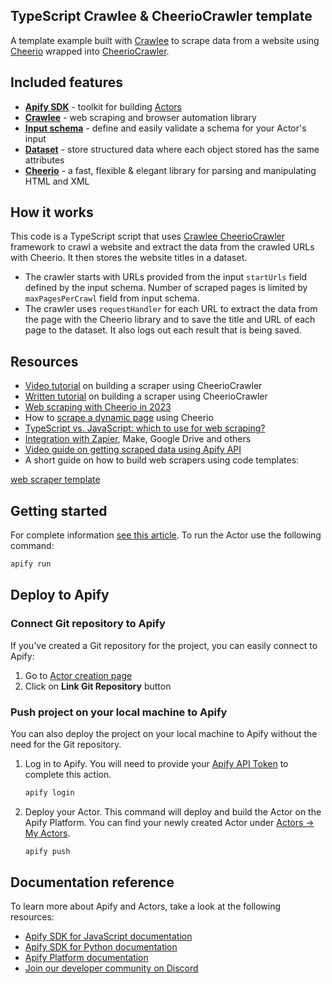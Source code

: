 ## TypeScript Crawlee & CheerioCrawler template

A template example built with [Crawlee](https://crawlee.dev/) to scrape data from a website using [Cheerio](https://cheerio.js.org/) wrapped into [CheerioCrawler](https://crawlee.dev/api/cheerio-crawler/class/CheerioCrawler).

## Included features

- **[Apify SDK](https://docs.apify.com/sdk/js)** - toolkit for building [Actors](https://apify.com/actors)
- **[Crawlee](https://crawlee.dev/)** - web scraping and browser automation library
- **[Input schema](https://docs.apify.com/platform/actors/development/input-schema)** - define and easily validate a schema for your Actor's input
- **[Dataset](https://docs.apify.com/sdk/python/docs/concepts/storages#working-with-datasets)** - store structured data where each object stored has the same attributes
- **[Cheerio](https://cheerio.js.org/)** - a fast, flexible & elegant library for parsing and manipulating HTML and XML

## How it works

This code is a TypeScript script that uses [Crawlee CheerioCrawler](https://crawlee.dev/api/cheerio-crawler/class/CheerioCrawler) framework to crawl a website and extract the data from the crawled URLs with Cheerio. It then stores the website titles in a dataset.

- The crawler starts with URLs provided from the input `startUrls` field defined by the input schema. Number of scraped pages is limited by `maxPagesPerCrawl` field from input schema.
- The crawler uses `requestHandler` for each URL to extract the data from the page with the Cheerio library and to save the title and URL of each page to the dataset. It also logs out each result that is being saved.

## Resources

- [Video tutorial](https://www.youtube.com/watch?v=yTRHomGg9uQ) on building a scraper using CheerioCrawler
- [Written tutorial](https://docs.apify.com/academy/web-scraping-for-beginners/challenge) on building a scraper using CheerioCrawler
- [Web scraping with Cheerio in 2023](https://blog.apify.com/web-scraping-with-cheerio/)
- How to [scrape a dynamic page](https://blog.apify.com/what-is-a-dynamic-page/) using Cheerio
- [TypeScript vs. JavaScript: which to use for web scraping?](https://blog.apify.com/typescript-vs-javascript-crawler/)
- [Integration with Zapier](https://apify.com/integrations), Make, Google Drive and others
- [Video guide on getting scraped data using Apify API](https://www.youtube.com/watch?v=ViYYDHSBAKM)
- A short guide on how to build web scrapers using code templates:

[web scraper template](https://www.youtube.com/watch?v=u-i-Korzf8w)


## Getting started

For complete information [see this article](https://docs.apify.com/platform/actors/development#build-actor-locally). To run the Actor use the following command:

```bash
apify run
```

## Deploy to Apify

### Connect Git repository to Apify

If you've created a Git repository for the project, you can easily connect to Apify:

1. Go to [Actor creation page](https://console.apify.com/actors/new)
2. Click on **Link Git Repository** button

### Push project on your local machine to Apify

You can also deploy the project on your local machine to Apify without the need for the Git repository.

1. Log in to Apify. You will need to provide your [Apify API Token](https://console.apify.com/account/integrations) to complete this action.

    ```bash
    apify login
    ```

2. Deploy your Actor. This command will deploy and build the Actor on the Apify Platform. You can find your newly created Actor under [Actors -> My Actors](https://console.apify.com/actors?tab=my).

    ```bash
    apify push
    ```

## Documentation reference

To learn more about Apify and Actors, take a look at the following resources:

- [Apify SDK for JavaScript documentation](https://docs.apify.com/sdk/js)
- [Apify SDK for Python documentation](https://docs.apify.com/sdk/python)
- [Apify Platform documentation](https://docs.apify.com/platform)
- [Join our developer community on Discord](https://discord.com/invite/jyEM2PRvMU)
